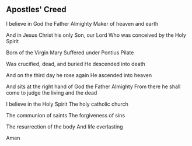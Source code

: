 ## Apostles' Creed

I believe in God the Father Almighty 
Maker of heaven and earth

And in Jesus Christ his only Son, our Lord 
Who was conceived by the Holy Spirit 

Born of the Virgin Mary
Suffered under Pontius Pilate

Was crucified, dead, and buried 
He descended into death

And on the third day he rose again 
He ascended into heaven

And sits at the right hand of God the Father Almighty 
From there he shall come to judge the living and the dead

I believe in the Holy Spirit
The holy catholic church 

The communion of saints 
The forgiveness of sins

The resurrection of the body 
And life everlasting

Amen